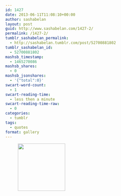 ```yaml
---
id: 1427
date: 2013-06-11T11:08:10+00:00
author: sashabelan
layout: post
guid: http://www.sashabelan.com/1427-2/
permalink: /1427-2/
tumblr_sashabelan_permalink:
  - http://sashabelan.tumblr.com/post/52700881802
tumblr_sashabelan_id:
  - 52700881802
mashsb_timestamp:
  - 1465270086
mashsb_shares:
  - 0
mashsb_jsonshares:
  - '{"total":0}'
swcart-word-count:
  - 1
swcart-reading-time:
  - less then a minute
swcart-reading-time-raw:
  - 0
categories:
  - tumblr
tags:
  - quotes
format: gallery
---
```

<div id='gallery-446' class='gallery galleryid-1427 gallery-columns-3 gallery-size-thumbnail'>
  <figure class='gallery-item'> 
  
  <div class='gallery-icon portrait'>
    <a href='http://www.sashabelan.ru/1427-2/attachment/1428/'><img width="150" height="150" src="http://www.sashabelan.ru/wp-content/uploads/2013/06/tumblr_mo86xm9mnz1qarj97o1_500-150x150.jpg" class="attachment-thumbnail size-thumbnail" alt="" /></a>
  </div></figure>
</div>